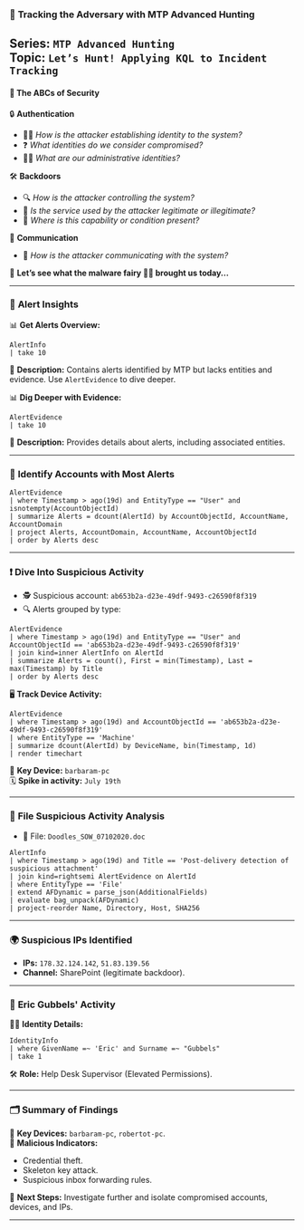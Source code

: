 
### 🎯 **Tracking the Adversary with MTP Advanced Hunting**  
**Series:** `MTP Advanced Hunting`  
**Topic:** `Let’s Hunt! Applying KQL to Incident Tracking`  
---

#### 🚨 **The ABCs of Security**  
🔒 **Authentication**  
- 🕵️‍♂️ *How is the attacker establishing identity to the system?*  
- ❓ *What identities do we consider compromised?*  
- 👩‍💻 *What are our administrative identities?*  

🛠️ **Backdoors**  
- 🔍 *How is the attacker controlling the system?*  
- 🛑 *Is the service used by the attacker legitimate or illegitimate?*  
- 📍 *Where is this capability or condition present?*  

💬 **Communication**  
- 🔗 *How is the attacker communicating with the system?*  

📜 **Let’s see what the malware fairy 🧚‍♀️ brought us today...**

---

### 🔎 **Alert Insights**  

📊 **Get Alerts Overview:**  
```kql
AlertInfo 
| take 10
```  
📝 **Description:** Contains alerts identified by MTP but lacks entities and evidence. Use `AlertEvidence` to dive deeper.  

📊 **Dig Deeper with Evidence:**  
```kql
AlertEvidence 
| take 10
```  
📝 **Description:** Provides details about alerts, including associated entities.  

---

### 📌 **Identify Accounts with Most Alerts**  
```kql
AlertEvidence 
| where Timestamp > ago(19d) and EntityType == "User" and isnotempty(AccountObjectId) 
| summarize Alerts = dcount(AlertId) by AccountObjectId, AccountName, AccountDomain 
| project Alerts, AccountDomain, AccountName, AccountObjectId 
| order by Alerts desc
```  

---

### ❗ **Dive Into Suspicious Activity**  
- 🕵️ Suspicious account: `ab653b2a-d23e-49df-9493-c26590f8f319`  
- 🔍 Alerts grouped by type:  
```kql
AlertEvidence 
| where Timestamp > ago(19d) and EntityType == "User" and AccountObjectId == 'ab653b2a-d23e-49df-9493-c26590f8f319' 
| join kind=inner AlertInfo on AlertId 
| summarize Alerts = count(), First = min(Timestamp), Last = max(Timestamp) by Title 
| order by Alerts desc
```  

🖥️ **Track Device Activity:**  
```kql
AlertEvidence 
| where Timestamp > ago(19d) and AccountObjectId == 'ab653b2a-d23e-49df-9493-c26590f8f319'
| where EntityType == 'Machine' 
| summarize dcount(AlertId) by DeviceName, bin(Timestamp, 1d) 
| render timechart
```  

📌 **Key Device:** `barbaram-pc`  
🗓️ **Spike in activity:** `July 19th`  

---

### 📂 **File Suspicious Activity Analysis**  
- 📝 File: `Doodles_SOW_07102020.doc`  

```kql
AlertInfo 
| where Timestamp > ago(19d) and Title == 'Post-delivery detection of suspicious attachment' 
| join kind=rightsemi AlertEvidence on AlertId 
| where EntityType == 'File' 
| extend AFDynamic = parse_json(AdditionalFields)
| evaluate bag_unpack(AFDynamic) 
| project-reorder Name, Directory, Host, SHA256
```  

---

### 🌍 **Suspicious IPs Identified**  
- **IPs:** `178.32.124.142`, `51.83.139.56`  
- **Channel:** SharePoint (legitimate backdoor).  

---

### 🔗 **Eric Gubbels' Activity**  
🕵️‍♂️ **Identity Details:**  
```kql
IdentityInfo 
| where GivenName =~ 'Eric' and Surname =~ "Gubbels" 
| take 1
```  
🛠️ **Role:** Help Desk Supervisor (Elevated Permissions).  

---

### 🗂️ **Summary of Findings**  
📌 **Key Devices:** `barbaram-pc`, `robertot-pc`.  
🚩 **Malicious Indicators:**  
- Credential theft.  
- Skeleton key attack.  
- Suspicious inbox forwarding rules.  

🎯 **Next Steps:** Investigate further and isolate compromised accounts, devices, and IPs.

---

